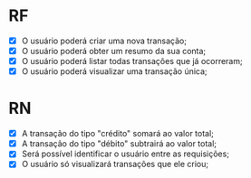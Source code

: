 # RF

- [x] O usuário poderá criar uma nova transação;
- [x] O usuário poderá obter um resumo da sua conta;
- [x] O usuário poderá listar todas transações que já ocorreram;
- [x] O usuário poderá visualizar uma transação única;

# RN

- [x] A transação do tipo "crédito" somará ao valor total;
- [x] A transação do tipo "débito" subtrairá ao valor total;
- [x] Será possível identificar o usuário entre as requisições;
- [x] O usuário só visualizará transações que ele criou;